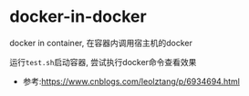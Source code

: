 # docker-in-docker
docker in container, 在容器内调用宿主机的docker


运行`test.sh`启动容器, 尝试执行docker命令查看效果

* 参考:https://www.cnblogs.com/leolztang/p/6934694.html
